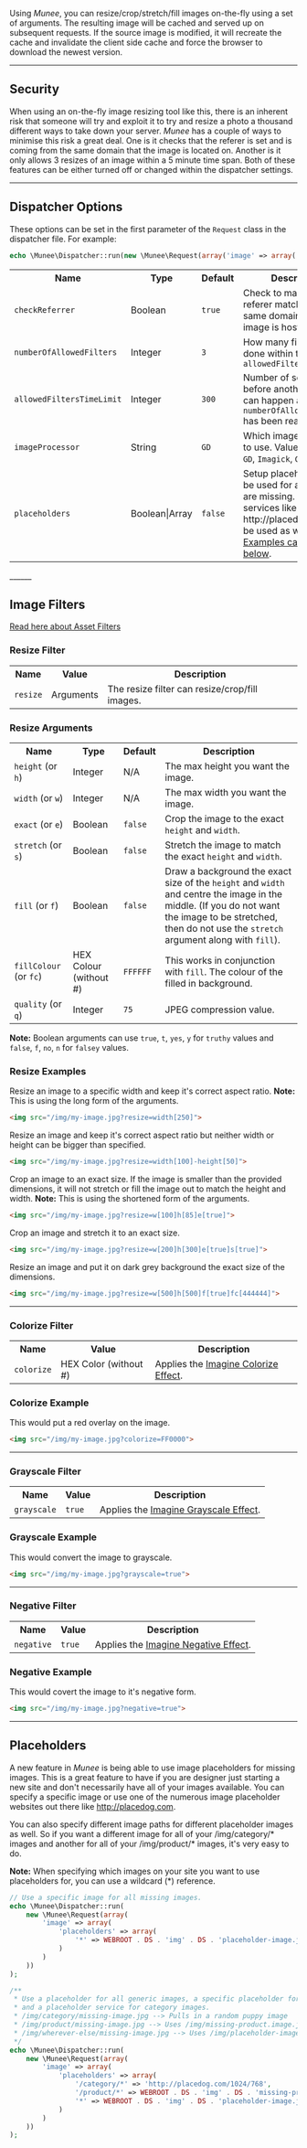 Using *Munee*, you can resize/crop/stretch/fill images on-the-fly using a set of arguments.  The resulting image will be cached and served up on subsequent requests.  If the source image is modified, it will recreate the cache and invalidate the client side cache and force the browser to download the newest version.
_______

## Security

When using an on-the-fly image resizing tool like this, there is an inherent risk that someone will try and exploit it to try and resize a photo a thousand different ways to take down your server.
*Munee* has a couple of ways to minimise this risk a great deal.  One is it checks that the referer is set and is coming from the same domain that the image is located on.  Another is it only allows 3 resizes of an image within a 5 minute time span. Both of these features can be either turned off or changed within the dispatcher settings.
_______

## Dispatcher Options

These options can be set in the first parameter of the `Request` class in the dispatcher file. For example:

```php
echo \Munee\Dispatcher::run(new \Munee\Request(array('image' => array('checkReferrer' => false))));
```

<table>
  <tr>
    <th>Name</th><th>Type</th><th>Default</th><th>Description</th>
  </tr>
  <tr>
    <td><code>checkReferrer</code></td>
    <td>Boolean</td>
    <td><code>true</code></td>
    <td>Check to make sure the referer matches the same domain where the image is hosted</td>
  </tr>
  <tr>
    <td><code>numberOfAllowedFilters</code></td>
    <td>Integer</td>
    <td><code>3</code></td>
    <td>How many filters can be done within the <code>allowedFiltersTimeLimit</code></td>
  </tr>
  <tr>
    <td><code>allowedFiltersTimeLimit</code></td>
    <td>Integer</td>
    <td><code>300</code></td>
    <td>Number of seconds before another resize can happen after the <code>numberOfAllowedFilters</code> has been reached</td>
  </tr>
  <tr>
    <td><code>imageProcessor</code></td>
    <td>String</td>
    <td><code>GD</code></td>
    <td>Which image processor to use. Values can be: <code>GD</code>, <code>Imagick</code>, <code>Gmagick</code></td>
  </tr>
  <tr>
    <td><code>placeholders</code></td>
    <td>Boolean|Array</td>
    <td><code>false</code></td>
    <td>Setup placeholders to be used for any images are missing. Placeholder services like http://placedog.com can be used as well. <a href="#placeholders">Examples can be found below</a>.</td>
  </tr>
</table>
______

## Image Filters
[Read here about Asset Filters](/Introducing_Munee#using-asset-filters)

### Resize Filter
<table>
  <tr>
    <th>Name</th><th>Value</th><th>Description</th>
  </tr>
  <tr>
    <td><code>resize</code></td>
    <td>Arguments</td>
    <td>The resize filter can resize/crop/fill images.</td>
  </tr>
</table>

### Resize Arguments
<table>
  <tr>
    <th>Name</th><th>Type</th><th>Default</th><th>Description</th>
  </tr>
  <tr>
    <td class="no-wrap"><code>height</code> (or <code>h</code>)</td>
    <td>Integer</td>
    <td>N/A</td>
    <td>The max height you want the image.</td>
  </tr>
  <tr>
    <td class="no-wrap"><code>width</code> (or <code>w</code>)</td>
    <td>Integer</td>
    <td>N/A</td>
    <td>The max width you want the image.</td>
  </tr>
  <tr>
    <td class="no-wrap"><code>exact</code> (or <code>e</code>)</td>
    <td>Boolean</td>
    <td><code>false</code></td>
    <td>Crop the image to the exact <code>height</code> and <code>width</code>.</td>
  </tr>
  <tr>
    <td class="no-wrap"><code>stretch</code> (or <code>s</code>)</td>
    <td>Boolean</td>
    <td><code>false</code></td>
    <td>Stretch the image to match the exact <code>height</code> and <code>width</code>.</td>
  </tr>
  <tr>
    <td class="no-wrap"><code>fill</code> (or <code>f</code>)</td>
    <td>Boolean</td>
    <td><code>false</code></td>
    <td>Draw a background the exact size of the <code>height</code> and <code>width</code> and centre the image in the middle. (If you do not want the image to be stretched, then do not use the <code>stretch</code> argument along with <code>fill</code>).</td>
  </tr>
  <tr>
    <td class="no-wrap"><code>fillColour</code> (or <code>fc</code>)</td>
    <td class="no-wrap">HEX Colour (without #)</td>
    <td><code>FFFFFF</code></td>
    <td>This works in conjunction with <code>fill</code>. The colour of the filled in background.</td>
  </tr>
  <tr>
    <td class="no-wrap"><code>quality</code> (or <code>q</code>)</td>
    <td>Integer</td>
    <td><code>75</code></td>
    <td>JPEG compression value.</td>
  </tr>
</table>

**Note:** Boolean arguments can use `true`, `t`, `yes`, `y` for `truthy` values and `false`, `f`, `no`, `n` for `falsey` values.


### Resize Examples

Resize an image to a specific width and keep it's correct aspect ratio. **Note:** This is using the long form of the arguments.

```html
<img src="/img/my-image.jpg?resize=width[250]">
```

Resize an image and keep it's correct aspect ratio but neither width or height can be bigger than specified.

```html
<img src="/img/my-image.jpg?resize=width[100]-height[50]">
```

Crop an image to an exact size.  If the image is smaller than the provided dimensions, it will not stretch or fill the image out to match the height and width. **Note:** This is using the shortened form of the arguments.

```html
<img src="/img/my-image.jpg?resize=w[100]h[85]e[true]">
```

Crop an image and stretch it to an exact size.

```html
<img src="/img/my-image.jpg?resize=w[200]h[300]e[true]s[true]">
```

Resize an image and put it on dark grey background the exact size of the dimensions.

```html
<img src="/img/my-image.jpg?resize=w[500]h[500]f[true]fc[444444]">
```
______

### Colorize Filter
<table>
  <tr>
    <th>Name</th><th>Value</th><th>Description</th>
  </tr>
  <tr>
    <td><code>colorize</code></td>
    <td>HEX Color (without #)</td>
    <td>Applies the <a href="http://imagine.readthedocs.org/en/latest/usage/effects.html#colorize" target="_blank">Imagine Colorize Effect</a>.</td>
  </tr>
</table>

### Colorize Example

This would put a red overlay on the image.
```html
<img src="/img/my-image.jpg?colorize=FF0000">
```
______

### Grayscale Filter
<table>
  <tr>
    <th>Name</th><th>Value</th><th>Description</th>
  </tr>
  <tr>
    <td><code>grayscale</code></td>
    <td><code>true</code></td>
    <td>Applies the <a href="http://imagine.readthedocs.org/en/latest/usage/effects.html#grayscale" target="_blank">Imagine Grayscale Effect</a>.</td>
  </tr>
</table>

### Grayscale Example

This would convert the image to grayscale.
```html
<img src="/img/my-image.jpg?grayscale=true">
```
______

### Negative Filter
<table>
  <tr>
    <th>Name</th><th>Value</th><th>Description</th>
  </tr>
  <tr>
    <td><code>negative</code></td>
    <td><code>true</code></td>
    <td>Applies the <a href="http://imagine.readthedocs.org/en/latest/usage/effects.html#negative" target="_blank">Imagine Negative Effect</a>.</td>
  </tr>
</table>

### Negative Example

This would covert the image to it's negative form.
```html
<img src="/img/my-image.jpg?negative=true">
```
________

<h2 id="placeholders">Placeholders</h2>

A new feature in *Munee* is being able to use image placeholders for missing images. This is a great feature to have if you are designer just starting a new site and don't necessarily have all of your images available.  You can specify a specific image or use one of the numerous image placeholder websites out there like http://placedog.com.

You can also specify different image paths for different placeholder images as well. So if you want a different image for all of your /img/category/* images and another for all of your /img/product/* images, it's very easy to do.

**Note:** When specifying which images on your site you want to use placeholders for, you can use a wildcard (*) reference.

```php
// Use a specific image for all missing images.
echo \Munee\Dispatcher::run(
    new \Munee\Request(array(
        'image' => array(
            'placeholders' => array(
                '*' => WEBROOT . DS . 'img' . DS . 'placeholder-image.jpg'
            )
        )
    ))
);
```

```php
/**
 * Use a placeholder for all generic images, a specific placeholder for product images,
 * and a placeholder service for category images.
 * /img/category/missing-image.jpg --> Pulls in a random puppy image
 * /img/product/missing-image.jpg --> Uses /img/missing-product.image.jpg
 * /img/wherever-else/missing-image.jpg --> Uses /img/placeholder-image.jpg
 */
echo \Munee\Dispatcher::run(
    new \Munee\Request(array(
        'image' => array(
            'placeholders' => array(
                '/category/*' => 'http://placedog.com/1024/768',
                '/product/*' => WEBROOT . DS . 'img' . DS . 'missing-product-image.jpg',
                '*' => WEBROOT . DS . 'img' . DS . 'placeholder-image.jpg'
            )
        )
    ))
);
```